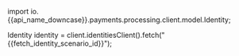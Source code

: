 
import io.{{api_name_downcase}}.payments.processing.client.model.Identity;

Identity identity = client.identitiesClient().fetch("{{fetch_identity_scenario_id}}");
